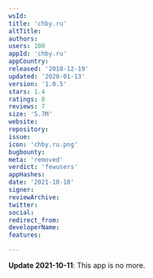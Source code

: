 ```yaml
---
wsId: 
title: 'chby.ru'
altTitle: 
authors: 
users: 100
appId: 'chby.ru'
appCountry: 
released: '2018-12-19'
updated: '2020-01-13'
version: '1.0.5'
stars: 1.4
ratings: 8
reviews: 7
size: '5.7M'
website: 
repository: 
issue: 
icon: 'chby.ru.png'
bugbounty: 
meta: 'removed'
verdict: 'fewusers'
appHashes: 
date: '2021-10-18'
signer: 
reviewArchive: 
twitter: 
social: 
redirect_from: 
developerName: 
features: 

---
```


**Update 2021-10-11**: This app is no more.
